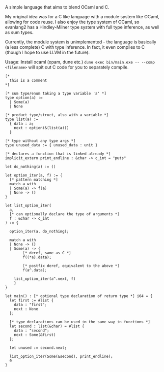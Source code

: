 A simple language that aims to blend OCaml and C.

My original idea was for a C like language with a module system like OCaml,
allowing for code reuse. I also enjoy the type system of OCaml, so evanlang2
has a Hindley-Milner type system with full type inference, as well as sum types.

Currently, the module system is unimplemented - the language is basically (a less complete) C with type inference.
In fact, it even compiles to C (though I hope to use LLVM in the future).

Usage:
Install ocaml (opam, dune etc.)
`dune exec bin/main.exe -- --comp <filename>` will spit out C code for you to separately compile.

```
[*
  this is a comment
*]

[* sum type/enum taking a type variable 'a' *]
type option(a) :=
  | Some(a)
  | None

[* product type/struct, also with a variable *]
type list(a) :=
  { data : a;
    next : option(&(list(a)))
  }

[* type without any type args *]
type unused_data := { unused_data : unit }

[* declares a function that is linked already *]
implicit_extern print_endline : &char -> c_int = "puts"

let do_nothing(a) := ()

let option_iter(a, f) := {
  [* pattern matching *]
  match a with
  | Some(a) -> f(a)
  | None -> ()
}

let list_option_iter(
  a,
  [* can optionally declare the type of arguments *]
  f : &char -> c_int
) := {

  option_iter(a, do_nothing);

  match a with
  | None -> ()
  | Some(a) -> {
        [* deref, same as C *]
        f((*a).data);

        [* postfix deref, equivalent to the above *]
        f(a^.data);

	list_option_iter(a^.next, f)
    }
}

let main() : [* optional type declaration of return type *] i64 = {
  let first := #list {
    data : "first";
    next : None
  };

  [* type declarations can be used in the same way in functions *]
  let second : list(&char) = #list {
    data : "second";
    next : Some(&first)
  };

  let unused := second.next;

  list_option_iter(Some(&second), print_endline);
  0
}
```
